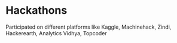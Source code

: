 # Hackathons
Participated on different platforms like Kaggle, Machinehack, Zindi, Hackerearth, Analytics Vidhya, Topcoder
